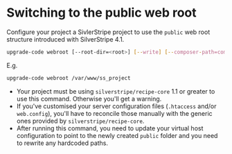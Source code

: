 # Switching to the public web root

Configure your project a SivlerStripe project to use the `public` web root structure introduced with SilverStripe 4.1.

```bash
upgrade-code webroot [--root-dir=<root>] [--write] [--composer-path=composer] [-vvv]
```

E.g.

```bash
upgrade-code webroot /var/www/ss_project
```

* Your project must be using `silverstripe/recipe-core` 1.1 or greater to use this command. Otherwise you'll get a 
warning.
* If you've customised your server configuration files (`.htaccess` and/or `web.config`), you'll have to reconcile 
those manually with the generic ones provided by `silverstripe/recipe-core`.
* After running this command, you need to update your virtual host configuration to point to the newly created `public`
folder and you need to rewrite any hardcoded paths. 
